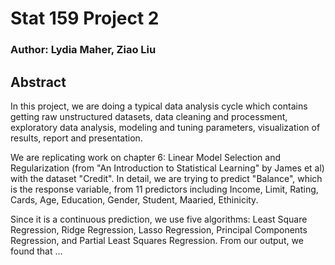 # Stat 159 Project 2

### Author: Lydia Maher, Ziao Liu

## Abstract
In this project, we are doing a typical data analysis cycle which contains getting raw unstructured datasets, data cleaning and processment, exploratory data analysis, modeling and tuning parameters, visualization of results, report and presentation. 

We are replicating work on chapter 6: Linear Model Selection and Regularization (from "An Introduction to Statistical Learning" by James et al) with the dataset "Credit".  In detail, we are trying to predict "Balance", which is the response variable, from 11 predictors including Income, Limit, Rating, Cards, Age, Education, Gender, Student, Maaried, Ethinicity.

Since it is a continuous prediction, we use five algorithms: Least Square Regression, Ridge Regression, Lasso Regression, Principal Components Regression, and Partial Least Squares Regression. From our output, we found that ...

